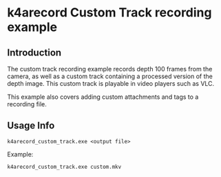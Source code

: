 # k4arecord Custom Track recording example

## Introduction

The custom track recording example records depth 100 frames from the camera, as well as a custom track
containing a processed version of the depth image. This custom track is playable in video players such as VLC.

This example also covers adding custom attachments and tags to a recording file.

## Usage Info

```shell
k4arecord_custom_track.exe <output file>
```

Example:

```shell
k4arecord_custom_track.exe custom.mkv
```
